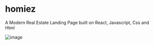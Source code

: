 # homiez
A Modern Real Estate Landing Page built on React, Javascript, Css and Html


![image](https://user-images.githubusercontent.com/25077504/172393937-e03866a0-6407-4dab-b73f-fc8ebac0da2a.png)




